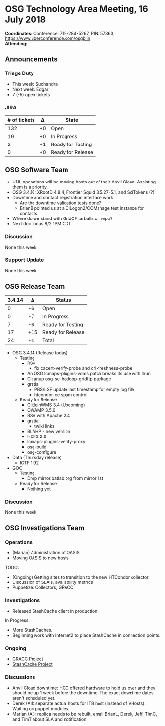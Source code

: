 # OSG Technology Area Meeting, 16 July 2018

**Coordinates:** Conference: 719-284-5267, PIN: 57363; <https://www.uberconference.com/osgblin>  
**Attending:**   


## Announcements


### Triage Duty

-   This week: Suchandra
-   Next week: Edgar
-   7 (-5) open tickets


### JIRA

| # of tickets | &Delta; | State             |
|------------ |------- |----------------- |
| 132          | +0      | Open              |
| 19           | +0      | In Progress       |
| 2            | +1      | Ready for Testing |
| 0            | +0      | Ready for Release |


## OSG Software Team

-   UNL operations will be moving hosts out of their Anvil Cloud. Assisting them is a priority.
-   OSG 3.4.16: XRootD 4.8.4, Frontier Squid 3.5.27-5.1, and SciTokens (?)
-   Downtime and contact registration interface work  
    -   Are the downtime validation tests done?
    -   BrianB pointed us at a CILogon2/COManage test instance for contacts
-   Where do we stand with GridCF tarballs on repo?
-   Next doc focus 8/2 1PM CDT


### Discussion

None this week  


### Support Update

None this week  


## OSG Release Team

| 3.4.14 | &Delta; | Status            |
|------ |------- |----------------- |
| 0      | -6      | Open              |
| 0      | -7      | In Progress       |
| 7      | -6      | Ready for Testing |
| 17     | +15     | Ready for Release |
| 24     | -4      | Total             |

-   OSG 3.4.14 (Release today)  
    -   Testing  
        -   RSV  
            -   fix cacert-verify-probe and crl-freshness-probe
        -   An OSG lcmaps-plugins-voms patch breaks its use with llrun
        -   Cleanup osg-se-hadoop-gridftp package
        -   gratia  
            -   PBS/LSF update last timestamp for empty log file
            -   htcondor-ce spam control
    -   Ready for Release  
        -   GlideinWMS 3.4 (Upcoming)
        -   OWAMP 3.5.6
        -   RSV with Apache 2.4
        -   gratia  
            -   twiki links
        -   BLAHP - new version
        -   HDFS 2.6
        -   lcmaps-plugins-verify-proxy
        -   osg-build
        -   osg-configure
-   Data (Thursday release)  
    -   IGTF 1.92
-   GOC  
    -   Testing  
        -   Drop mirror.batlab.org from mirror list
    -   Ready for Release  
        -   Nothing yet


### Discussion

None this week  


## OSG Investigations Team


### Operations

-   (Marian) Administration of OASIS
-   Moving OASIS to new hosts

TODO:  

-   (Ongoing) Getting sites to transition to the new HTCondor collector
-   Discussion of SLA's, availability metrics
-   Puppetize: Collectors, GRACC


### Investigations

-   Released StashCache client in production.

In Progress:  

-   More StashCaches.
-   Beginning work with Internet2 to place StashCache in connection points.


### Ongoing

-   [GRACC Project](https://jira.opensciencegrid.org/projects/GRACC/)
-   [StashCache Project](https://opensciencegrid.github.io/StashCache/)


### Discussions

-   Anvil Cloud downtime: HCC offered hardware to hold us over and they should be up 1 week before the downtime. The exact downtime dates aren't scheduled yet.
-   Derek (AI): separate actual hosts for ITB host (instead of VHosts). Waiting on puppet modules.
-   Marian (AI): replica needs to be rebuilt, email BrianL, Derek, Jeff, TimC, and TimT about SLA and notification
